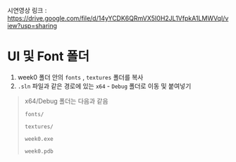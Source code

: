 시연영상 링크 : https://drive.google.com/file/d/14yYCDK6QRmVX5I0H2JL1VfpkA1LMWVqI/view?usp=sharing

# UI 및 Font 폴더
1. week0 폴더 안의 `fonts` , `textures` 폴더를 복사
2. `.sln` 파일과 같은 경로에 있는 `x64` - `Debug` 폴더로 이동 및 붙여넣기

> x64/Debug 폴더는 다음과 같음
>
> `fonts/`
>
> `textures/`
>
> `week0.exe`
>
> `week0.pdb`
